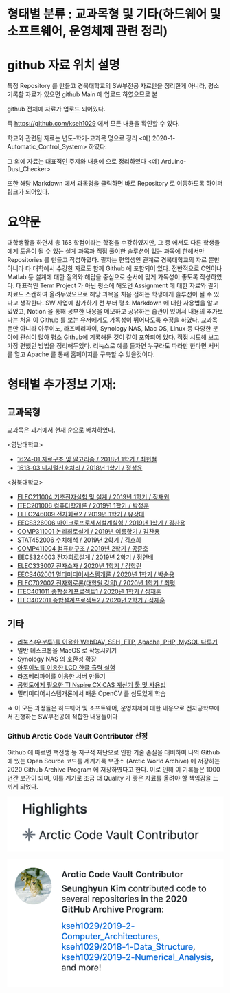 # **형태별 분류 : 교과목형 및 기타(하드웨어 및 소프트웨어, 운영체제 관련 정리)**

# github 자료 위치 설명

특정 Repository 를 만들고 경북대학교의 SW부전공 자료만을 정리한게 아니라, 평소 기록할 자료가 있으면 github Main 에 업로드 하였으므로 본

github 전체에 자료가 업로드 되어있다.

즉 https://github.com/kseh1029 에서 모든 내용을 확인할 수 있다.

학교와 관련된 자료는 년도-학기-교과목 명으로 정리 <예) 2020-1-Automatic_Control_System> 하였다.

그 외에 자료는 대표적인 주제와 내용에 으로 정리하였다 <예) Arduino-Dust_Checker>

또한 해당 Markdown 에서 과목명을 클릭하면 바로 Repository 로 이동하도록 하이퍼링크가 되어있다.

# **요약문**

대학생활을 하면서 총 168 학점이라는 학점을 수강하였지만, 그 중 에서도 다른 학생들에게 도움이 될 수 있는 설계 과목과 직접 풀이한 솔루션이 있는 과목에 한해서만 Repositories 를 만들고 작성하였다. 필자는 편입생인 관계로 경북대학교의 자료 뿐만 아니라 타 대학에서 수강한 자료도 함께 Github 에 포함되어 있다. 전반적으로 C언어나 Matlab 등 설계에 대한 질의와 해답을 중심으로 순서에 맞게 가독성이 좋도록 작성하였다. 대표적인 Term Project 가 아닌 평소에 해오던 Assignment 에 대한 자료와 필기자료도 스캔하여 올려두었으므로 해당 과목을 처음 접하는 학생에게 솔루션이 될 수 있다고 생각한다. SW 사업에 참가하기 전 부터 평소 Markdown 에 대한 사용법을 알고 있었고, Notion 을 통해 공부한 내용을 메모하고 공유하는 습관이 있어서 내용의 추가보다는 처음 이 Github 를 보는 유저에게도 가독성이 뛰어나도록 수정을 하였다. 교과목 뿐만 아니라 아두이노, 라즈베리파이, Synology NAS, Mac OS, Linux 등 다양한 분야에 관심이 많아 평소 Github에 기록해둔 것이 같이 포함되어 있다. 직접 시도해 보고 가장 편했던 방법을 정리해두었다. 리눅스로 예를 들자면 누구라도 따라만 한다면 서버를 열고 Apache 를 통해 홈페이지를 구축할 수 있을것이다.

# **형태별 추가정보 기재:**

## **교과목형**

교과목은 과거에서 현재 순으로 배치하였다.

<영남대학교>

- [1624-01 자료구조 및 알고리즘 / 2018년 1학기 / 최현철](https://github.com/kseh1029/2018-1-Data_Structure)
- [1613-03 디지털신호처리 / 2018년 1학기 / 정성윤](https://github.com/kseh1029/2018-1-Digtal_Signal_Process_FIR_Filter)

<경북대학교>

- [ELEC211004 기초전자실험 및 설계 / 2019년 1학기 / 장재원](https://github.com/kseh1029/2019-1-Basic_Electronic_Experiment)
- [ITEC201006 컴퓨터학개론 / 2019년 1학기 / 박정훈](https://github.com/kseh1029/2019-1-Introduction_to_Computer_Science_and_Engineering)
- [ELEC246009 전자회로2 / 2019년 1학기 / 유상대](https://github.com/kseh1029/2019-1-Electronic_Circuits2)
- [EECS326006 마이크로프로세서설계실험 / 2019년 1학기 / 김찬용](https://github.com/kseh1029/2019-1-Microprocessors_Capstone_Design_Lab.)
- [COMP311001 논리회로설계 / 2019년 여름학기 / 김찬용](https://github.com/kseh1029/2019-S-Logic_Circuit_Design)
- [STAT452006 수치해석 / 2019년 2학기 / 김호희](https://github.com/kseh1029/2019-2-Numerical_Analysis)
- [COMP411004 컴퓨터구조 / 2019년 2학기 / 공준호](https://github.com/kseh1029/2019-2-Computer_Architectures)
- [EECS324003 전자회로설계 / 2019년 2학기 / 정연배](https://github.com/kseh1029/2019-2-Electronic_Circuits_Design)
- [ELEC333007 전자소자 / 2020년 1학기 / 김학린](https://github.com/kseh1029/2020-1-Electronic_Devices)
- [EECS462001 멀티미디어시스템개론 / 2020년 1학기 / 박순용](https://github.com/kseh1029/2020-1-Mulitimedia_System_Introduction)
- [ELEC702002 전자회로론(대학원 강의) / 2020년 1학기 / 최평](https://github.com/kseh1029/2020-1-Advanced_Electronic_Circuits)
- [ITEC401011 종합설계프로젝트1 / 2020년 1학기 / 심재훈](https://github.com/kseh1029/2020-Capstone_Design_Project)
- [ITEC402011 종합설계프로젝트2 / 2020년 2학기 / 심재훈](https://github.com/kseh1029/2020-Capstone_Design_Project)

## **기타**

- [리눅스(우분투)를 이용한 WebDAV, SSH, FTP, Apache, PHP, MySQL 다루기](https://github.com/kseh1029/Linux-Basic_of_Ubuntu)
- 일반 데스크톱을 MacOS 로 작동시키기
- Synology NAS 의 호환성 확장
- [아두이노를 이용한 LCD 한글 출력 실험](https://github.com/kseh1029/Arduino-LiquidCrystal_I2C)
- [라즈베리파이를 이용한 서버 만들기](https://github.com/kseh1029/Raspberry-Server)
- [공학도에게 필요한 TI Nspire CX CAS 계산기 툴 및 사용법](https://github.com/kseh1029/TI-Nsipre-CX-Cas)
- 멀티미디어시스템개론에서 배운 OpenCV 를 심도있게 학습

⇒ 이 모든 과정들은 하드웨어 및 소프트웨어, 운영체제에 대한 내용으로 전자공학부에서 진행하는 SW부전공에 적합한 내용들이다



### Github Arctic Code Vault Contributor 선정

Github 에 따르면 핵전쟁 등 지구적 재난으로 인한 기술 손실을 대비하여 나의 Github 에 있는 Open Source 코드를 세계기록 보관소 (Arctic World Archive) 에 저장하는 2020 Github Archive Program 에 저장하였다고 한다. 이로 인해 이 기록들은 1000년간 보관이 되며, 이를 계기로 조금 더 Quality 가 좋은 자료를 올려야 할 책임감을 느끼게 되었다.

![01](images/1.png)

![01](images/2.png)